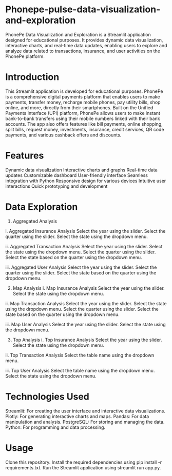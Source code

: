 # Phonepe-pulse-data-visualization-and-exploration
PhonePe Data Visualization and Exploration is a Streamlit application designed for educational purposes. It provides dynamic data visualization, interactive charts, and real-time data updates, enabling users to explore and analyze data related to transactions, insurance, and user activities on the PhonePe platform.

# Introduction

This Streamlit application is developed for educational purposes. PhonePe is a comprehensive digital payments platform that enables users to make payments, transfer money, recharge mobile phones, pay utility bills, shop online, and more, directly from their smartphones. Built on the Unified Payments Interface (UPI) platform, PhonePe allows users to make instant bank-to-bank transfers using their mobile numbers linked with their bank accounts. The app also offers features like bill payments, online shopping, split bills, request money, investments, insurance, credit services, QR code payments, and various cashback offers and discounts.

# Features

Dynamic data visualization
Interactive charts and graphs
Real-time data updates
Customizable dashboard
User-friendly interface
Seamless integration with Python
Responsive design for various devices
Intuitive user interactions
Quick prototyping and development

# Data Exploration

1. Aggregated Analysis

i. Aggregated Insurance Analysis
Select the year using the slider.
Select the quarter using the slider.
Select the state using the dropdown menu.

ii. Aggregated Transaction Analysis
Select the year using the slider.
Select the state using the dropdown menu.
Select the quarter using the slider.
Select the state based on the quarter using the dropdown menu.

iii. Aggregated User Analysis
Select the year using the slider.
Select the quarter using the slider.
Select the state based on the quarter using the dropdown menu.

2. Map Analysis
i. Map Insurance Analysis
Select the year using the slider.
Select the state using the dropdown menu.

ii. Map Transaction Analysis
Select the year using the slider.
Select the state using the dropdown menu.
Select the quarter using the slider.
Select the state based on the quarter using the dropdown menu.

iii. Map User Analysis
Select the year using the slider.
Select the state using the dropdown menu.

3. Top Analysis
i. Top Insurance Analysis
Select the year using the slider.
Select the state using the dropdown menu.

ii. Top Transaction Analysis
Select the table name using the dropdown menu.

iii. Top User Analysis
Select the table name using the dropdown menu.
Select the state using the dropdown menu.

# Technologies Used
Streamlit: For creating the user interface and interactive data visualizations.
Plotly: For generating interactive charts and maps.
Pandas: For data manipulation and analysis.
PostgreSQL: For storing and managing the data.
Python: For programming and data processing.

# Usage
Clone this repository.
Install the required dependencies using pip install -r requirements.txt.
Run the Streamlit application using streamlit run app.py.
